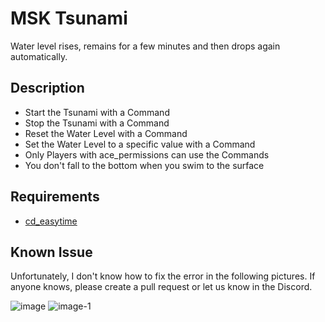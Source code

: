 # MSK Tsunami
Water level rises, remains for a few minutes and then drops again automatically.

## Description
* Start the Tsunami with a Command
* Stop the Tsunami with a Command
* Reset the Water Level with a Command
* Set the Water Level to a specific value with a Command
* Only Players with ace_permissions can use the Commands
* You don't fall to the bottom when you swim to the surface

## Requirements
* [cd_easytime](https://github.com/Musiker15/cd_easytime)

## Known Issue
Unfortunately, I don't know how to fix the error in the following pictures. If anyone knows, please create a pull request or let us know in the Discord.

![image](https://github.com/user-attachments/assets/d09bdb3d-deb6-45fa-acdf-921840ed407c)
![image-1](https://github.com/user-attachments/assets/354a4925-c4ed-439d-800c-14db9dfdb86a)
